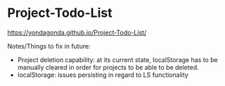 # Project-Todo-List

https://yondagonda.github.io/Project-Todo-List/

Notes/Things to fix in future:
- Project deletion capability: at its current state, localStorage has to be manually cleared in order for projects to be able to be deleted.
- localStorage: issues persisting in regard to LS functionality
